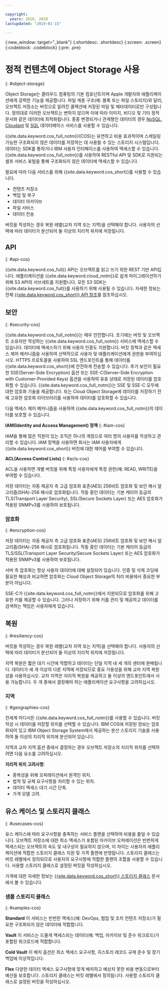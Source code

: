 ```yaml
---

copyright:
  years: 2018, 2019
lastupdated: "2019-01-15"

---
```


{:new_window: target="_blank"}
{:shortdesc: .shortdesc}
{:screen: .screen}
{:codeblock: .codeblock}
{:pre: .pre}

# 정적 컨텐츠에 Object Storage 사용
{: #object-storage}

Object Storage는 클라우드 컴퓨팅의 기본 컴포넌트이며 Apple 개발자와 애플리케이션에게 강력한 기능을 제공합니다. 파일 계층 구조(예: 블록 또는 파일 스토리지)와 달리, 오브젝트 저장소는 버킷으로 알려진 콜렉션에 저장된 파일 및 메타데이터로만 구성됩니다. 정의대로 이러한 오브젝트는 변하지 않으며 이에 따라 이미지, 비디오 및 기타 정적 문서와 같은 데이터에 최적화됩니다. 종종 변경되거나 관계형인 데이터의 경우 [NoSQL](/docs/swift/data/nosql.html), [Cloudant](/docs/swift/data/cloudant.html) 및 [SQL](/docs/swift/data/sql.html) 데이터베이스 서비스를 사용할 수 있습니다.

{{site.data.keyword.cos_full_notm}}(COS)는 유연하고 비용 효과적이며 스케일링 가능한 구조화되지 않은 데이터를 저장하는 데 사용될 수 있는 스토리지 시스템입니다. 데이터는 SDK를 통하거나 IBM 사용자 인터페이스를 사용하여 액세스할 수 있습니다. {{site.data.keyword.cos_full_notm}}를 사용하여 RESTful API 및 SDK로 지원되는 셀프 서비스 포털을 통해 구조화되지 않은 데이터에 액세스할 수 있습니다. 

필요에 따라 다음 서비스를 위해 {{site.data.keyword.cos_short}}를 사용할 수 있습니다.

* 컨텐츠 저장소
* 백업 및 복구
* 데이터 아카이브
* 파일 서비스
* 데이터 전송

버킷을 작성하는 경우 복원 레벨(교차 지역 또는 지역)을 선택해야 합니다. 사용자의 선택에 따라 데이터가 분산되어 둘 이상의 지리적 위치에 저장됩니다.

## API
{: #api-cos}

{{site.data.keyword.cos_full}} API는 오브젝트를 읽고 쓰기 위한 REST 기반 API입니다. 애플리케이션을 {{site.data.keyword.cloud_notm}}로 쉽게 마이그레이션하기 위해 S3 API의 서브세트를 지원합니다. 모든 S3 SDK는 {{site.data.keyword.cos_full}}를 사용하기 위해 사용될 수 있습니다. 자세한 정보는 전체 [{{site.data.keyword.cos_short}} API 참조](/docs/services/cloud-object-storage/api-reference/about-compatibility-api.html#about-the-ibm-cloud-object-storage-api)를 참조하십시오.

## 보안
{: #security-cos}

{{site.data.keyword.cos_full_notm}}는 매우 안전합니다. 초기에는 버킷 및 오브젝트 소유자만 작성하는 {{site.data.keyword.cos_full_notm}} 서비스에 액세스할 수 있습니다. 데이터에 액세스하기 위해 사용자 인증도 지원합니다. 버킷 정책과 같은 액세스 제어 메커니즘을 사용하여 선택적으로 사용자 및 애플리케이션에게 권한을 부여하십시오. HTTPS 프로토콜을 사용하여 SSL 엔드포인트를 통해 데이터를 {{site.data.keyword.cos_short}}에 안전하게 전송할 수 있습니다. 추가 보안이 필요한 SSE(Server-Side Encryption) 옵션 또는 SSE-C(Server-Side Encryption with Customer-Provided Keys) 옵션을 사용하여 유휴 상태로 저장된 데이터를 암호화할 수 있습니다. {{site.data.keyword.cos_full_notm}}는 SSE 및 SSE-C 모두에 대한 암호화 기술을 제공합니다. 또는 Cloud Object Storage에 데이터를 저장하기 전에 고유한 암호화 라이브러리를 사용하여 데이터를 암호화할 수 있습니다.

다음 액세스 제어 메커니즘을 사용하여 {{site.data.keyword.cos_full_notm}}의 데이터를 보호할 수 있습니다.

**IAM(Identity and Access Management) 정책**
{: #iam-cos}

IAM을 통해 많은 직원이 있는 조직은 하나의 계정으로 여러 명의 사용자를 작성하고 관리할 수 있습니다. IAM 정책을 사용하면 회사는 IAM 사용자에게 {{site.data.keyword.cos_short}} 버킷에 대한 제어를 부여할 수 있습니다.

**ACL(Access Control Lists)**
{: #acls-cos}

ACL을 사용하면 개별 버킷을 위해 특정 사용자에게 특정 권한(예: READ, WRITE)을 부여할 수 있습니다.

저장 데이터는 자동 제공자 측 고급 암호화 표준(AES) 256비트 암호화 및 보안 해시 알고리즘(SHA)-256 해시로 암호화됩니다. 작동 중인 데이터는 기본 캐리어 등급의 TLS(Transport Layer Security), SSL(Secure Sockets Layer) 또는 AES 암호화가 적용된 SNMPv3를 사용하여 보호됩니다.

### 암호화
{: #encryption-cos}

저장 데이터는 자동 제공자 측 고급 암호화 표준(AES) 256비트 암호화 및 보안 해시 알고리즘(SHA)-256 해시로 암호화됩니다. 작동 중인 데이터는 기본 캐리어 등급의 TLS/SSL(Transport Layer Security/Secure Sockets Layer) 또는 AES 암호화가 적용된 SNMPv3를 사용하여 보호됩니다.

서버 측 암호화는 항상 사용자 데이터에 대해 설정되어 있습니다. 인증 및 삭제 코딩에 필요한 해싱과 비교하면 암호화는 Cloud Object Storage의 처리 비용에서 중요한 부분이 아닙니다.

SSE-C가 {{site.data.keyword.cos_full_notm}}에서 지원되므로 암호화를 위해 고유한 키를 제공할 수 있습니다. 그러나 저장하기 위해 키를 관리 및 제공하고 데이터를 검색하는 책임은 사용자에게 있습니다.

## 복원
{: #resiliency-cos}

버킷을 작성하는 경우 복원 레벨(교차 지역 또는 지역)을 선택해야 합니다. 사용자의 선택에 따라 데이터가 분산되어 둘 이상의 지리적 위치에 저장됩니다.

지역 복원은 짧은 대기 시간에 적합하고 데이터는 단일 지역 내 세 개의 센터에 분배됩니다. 데이터가 세 개 이상의 다른 지역에 저장되므로 중요 가용성을 위해 교차 지역 복원성을 사용하십시오. 교차 지역은 지리적 복원을 제공하고 둘 이상의 엔드포인트에서 사용 가능합니다. 두 개 중에서 결정해야 하는 애플리케이션 요구사항을 고려하십시오.

### 지역
{: #geographies-cos}

전세계 어디서든 {{site.data.keyword.cos_full_notm}}를 사용할 수 있습니다. 버킷 작성 시 데이터를 저장할 위치를 선택할 수 있습니다. IBM COS에 저장된 정보는 암호화되어 있고 IBM Object Storage System에서 제공하는 분산 스토리지 기술을 사용하여 둘 이상의 지리적 위치에 분산되어 있습니다. 

지역과 교차 지역 옵션 중에서 결정하는 경우 오브젝트 저장소의 지리적 위치를 선택하려면 다음 요소를 고려하십시오.

**지리적 위치 고려사항**:
* 중복성을 위해 오퍼레이션에서 원격인 위치.
* 법적 및 규제 요구사항을 처리할 수 있는 위치.
* 데이터 액세스 대기 시간 단축.
* 가격 모델 고려.

## 유스 케이스 및 스토리지 클래스
{: #usecases-cos}

유스 케이스에 따라 요구사항을 충족하는 서비스 플랜을 선택하여 비용을 줄일 수 있습니다. 오브젝트 저장소에 대한 최소 액세스가 포함된 아카이브 오퍼레이션은 빈번하게 액세스되는 오브젝트의 속도 및 내구성이 필요하지 않으며, 이 차이는 사용자의 애플리케이션에 적합한 스토리지 클래스 지원 및 가격 플랜에 반영됩니다. 스토리지 클래스는 버킷 레벨에서 정의되므로 사용자의 요구사항에 적합한 플랜의 조합을 사용할 수 있습니다. 사용할 스토리지 클래스로 설정된 버킷을 작성하십시오.

가격에 대한 자세한 정보는 [{{site.data.keyword.cos_short}} 스토리지 클래스](/docs/services/cloud-object-storage/help/billing.html#ibm-cos-pricing) 문서에서 볼 수 있습니다.

### 샘플 스토리지 클래스
{: #samples-cos}

**Standard**
이 서비스는 빈번한 액세스(예: DevOps, 협업 및 조치 컨텐츠 저장소)가 필요한 구조화되지 않은 데이터에 적합합니다.

**Vault**
이 서비스는 드물게 액세스되는 데이터(예: 백업, 아카이브 및 준수 워크로드)가 포함된 워크로드에 적합합니다.

**Cold Vault**
이 배치 옵션은 최소 액세스 요구사항, 히스토리 레코드 규제 준수 및 장기 백업에 이상적입니다.

**Flex** 다양한 데이터 액세스 요구사항에 맞게 배치하고 예상치 못한 비용 변동으로부터 예산을 보호합니다.
스토리지 클래스는 버킷 레벨에서 정의됩니다. 사용할 스토리지 클래스로 설정된 버킷을 작성하십시오.
